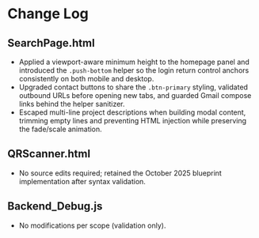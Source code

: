 # Change Log

## SearchPage.html
- Applied a viewport-aware minimum height to the homepage panel and introduced the `.push-bottom` helper so the login return control anchors consistently on both mobile and desktop.
- Upgraded contact buttons to share the `.btn-primary` styling, validated outbound URLs before opening new tabs, and guarded Gmail compose links behind the helper sanitizer.
- Escaped multi-line project descriptions when building modal content, trimming empty lines and preventing HTML injection while preserving the fade/scale animation.

## QRScanner.html
- No source edits required; retained the October 2025 blueprint implementation after syntax validation.

## Backend_Debug.js
- No modifications per scope (validation only).
